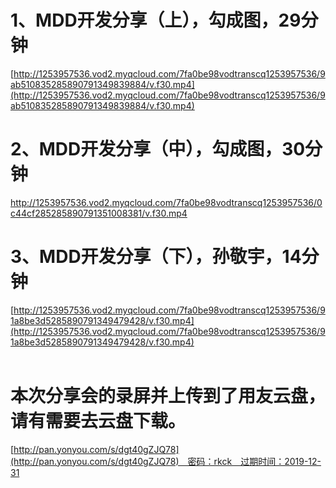 <a name="mh8ri"></a>
# 1、MDD开发分享（上），勾成图，29分钟
[http://1253957536.vod2.myqcloud.com/7fa0be98vodtranscq1253957536/9ab510835285890791349839884/v.f30.mp4](http://1253957536.vod2.myqcloud.com/7fa0be98vodtranscq1253957536/9ab510835285890791349839884/v.f30.mp4)
<a name="yGMHy"></a>
# 2、MDD开发分享（中），勾成图，30分钟
http://1253957536.vod2.myqcloud.com/7fa0be98vodtranscq1253957536/0c44cf285285890791351008381/v.f30.mp4
<a name="4Layj"></a>
# 3、MDD开发分享（下），孙敬宇，14分钟
[http://1253957536.vod2.myqcloud.com/7fa0be98vodtranscq1253957536/91a8be3d5285890791349479428/v.f30.mp4](http://1253957536.vod2.myqcloud.com/7fa0be98vodtranscq1253957536/91a8be3d5285890791349479428/v.f30.mp4)<br /> <br />

<a name="lzFc1"></a>
# 本次分享会的录屏并上传到了用友云盘，请有需要去云盘下载。 
[http://pan.yonyou.com/s/dgt40gZJQ78](http://pan.yonyou.com/s/dgt40gZJQ78)　密码：rkck　过期时间：2019-12-31<br /> 
